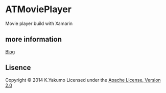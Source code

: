 ATMoviePlayer
=============

Movie player build with Xamarin

more information
-------------
[Blog](http://blog.yakumomo.com/2014/08/xamarinandroid.html "XamarinでAndroid用の動画プレイヤーを作ってみる")

Lisence
-------------
Copyright &copy; 2014 K.Yakumo
Licensed under the [Apache License, Version 2.0][Apache]

[Apache]: http://www.apache.org/licenses/LICENSE-2.0


